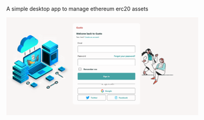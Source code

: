A simple desktop app to manage ethereum erc20 assets



![alt text](https://github.com/joshualyguessennd/flutter_desktop_ethereum/blob/main/src/frontend/assets/image/desktop.png?raw=true)

